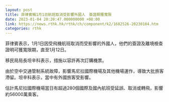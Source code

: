 ```yaml
---
layout: post
title: 菲律賓稱1月1日航班取消受影響外國人　簽證期獲寬限
date: 2023-01-04 20:20:47.000000000 +08:00
link: https://news.rthk.hk/rthk/ch/component/k2/1682526-20230104.htm
categories: rthk
---
```


菲律賓表示，1月1日因受飛機航班取消而受影響的外國人，他們的簽證及離境檢查證明可獲寬限期，直至1月12日。

移民局局長坦辛科表示，措施以容許再次訂購機票。

由於空中交通管制系統故障，影響馬尼拉國際機場及其他機場運作，導致大批旅客滯留。坦辛科表示，當中有外國旅客受影響。

估計馬尼拉國際機場當日有超過280個國際及國內航班受延誤、取消或轉飛，影響約56000萬乘客。
